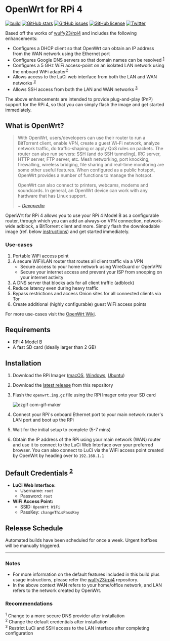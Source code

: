# OpenWrt for RPi 4
[![build](https://github.com/damianperera/openwrt-rpi/actions/workflows/build.yml/badge.svg)](https://github.com/damianperera/openwrt-rpi/actions/workflows/build.yml) [![GitHub stars](https://img.shields.io/github/stars/damianperera/openwrt-rpi)](https://github.com/damianperera/openwrt-rpi/stargazers) [![GitHub issues](https://img.shields.io/github/issues/damianperera/openwrt-rpi)](https://github.com/damianperera/openwrt-rpi/issues) [![GitHub license](https://img.shields.io/github/license/damianperera/openwrt-rpi)](https://github.com/damianperera/openwrt-rpi/blob/main/LICENSE) [![Twitter](https://img.shields.io/twitter/url?style=social&url=https%3A%2F%2Fgithub.com%2Fdamianperera%2Fopenwrt-rpi)](https://twitter.com/intent/tweet?url=https%3A%2F%2Fgithub.com%2Fdamianperera%2Fopenwrt-rpi)

Based off the works of [wulfy23/rpi4](https://github.com/wulfy23/rpi4) and includes the following enhancements:
- Configures a DHCP client so that OpenWrt can obtain an IP address from the WAN network using the Ethernet port
- Configures Google DNS servers so that domain names can be resolved <sup>[1](#recommendations)</sup>
- Configures a 5 GHz WiFi access-point on an isolated LAN network using the onboard WiFi adapter<sup>[2](#recommendations)</sup>
- Allows access to the LuCi web interface from both the LAN and WAN networks <sup>[3](#recommendations)</sup>
- Allows SSH access from both the LAN and WAN networks <sup>[3](#recommendations)</sup>

The above enhancements are intended to provide plug-and-play (PnP) support for the RPi 4, so that you can simply flash the image and get started immediately.

## What is OpenWrt?
> With OpenWrt, users/developers can use their router to run a BitTorrent client, enable VPN, create a guest Wi-Fi network, analyze network traffic, do traffic-shaping or apply QoS rules on packets. The router can also run servers: SSH (and do SSH tunneling), IRC server, HTTP server, FTP server, etc. Mesh networking, port knocking, firewalling, wireless bridging, file sharing and real-time monitoring are some other useful features. When configured as a public hotspot, OpenWrt provides a number of functions to manage the hotspot.
> 
> OpenWrt can also connect to printers, webcams, modems and soundcards. In general, an OpenWrt device can work with any hardware that has Linux support.
> 
> ~ _[Devopedia](https://devopedia.org/openwrt)_

OpenWrt for RPi 4 allows you to use your RPi 4 Model B as a configurable router, through which you can add an always-on VPN connection, network-wide adblock, a BitTorrent client and more. Simply flash the downloadable image (ref. below [instructions](#installation)) and get started immediately.

### Use-cases
1. Portable WiFi access point
2. A secure WiFi/LAN router that routes all client traffic via a VPN
    - Secure access to your home network using WireGuard or OpenVPN
    - Secure your internet access and prevent your ISP from snooping on your internet activity
4. A DNS server that blocks ads for all client traffic (adblock)
5. Reduce latency even during heavy traffic
6. Bypass restrictions and access Onion sites for all connected clients via Tor
7. Create additional (highly configurable) guest WiFi access points

For more use-cases visit the [OpenWrt Wiki](https://openwrt.org/reasons_to_use_openwrt#extensibility).

## Requirements
- RPi 4 Model B
- A fast SD card (ideally larger than 2 GB)

## Installation
1. Download the RPi Imager ([macOS](https://downloads.raspberrypi.org/imager/imager_latest.dmg), [Windows](https://downloads.raspberrypi.org/imager/imager_latest.exe), [Ubuntu](https://downloads.raspberrypi.org/imager/imager_latest_amd64.deb))
2. Download the [latest release](https://github.com/damianperera/openwrt-rpi/releases/latest/download/openwrt.img.gz) from this repository
3. Flash the `openwrt.img.gz` file using the RPi Imager onto your SD card

    ![ezgif com-gif-maker](https://user-images.githubusercontent.com/15967502/121747825-456ed380-cb08-11eb-9fad-4398a87d989d.gif)
  
4. Connect your RPi's onboard Ethernet port to your main network router's LAN port and boot up the RPi
5. Wait for the initial setup to complete (5-7 mins)
6. Obtain the IP address of the RPi using your main network (WAN) router and use it to connect to the LuCi Web Interface over your preferred browser. You can also connect to LuCi via the WiFi access point created by OpenWrt by heading over to `192.168.1.1`

## Default Credentials <sup>[2](#recommendations)</sup>
- **LuCi Web Interface:**
  - Username: `root`
  - Password: `root`
- **WiFi Access Point:** 
  - SSID: `OpenWrt WiFi`
  - PassKey: `changeThisPassKey`

## Release Schedule
Automated builds have been scheduled for once a week. Urgent hotfixes will be manually triggered.

---

### Notes
- For more information on the default features included in this build plus usage instructions, please refer the [wulfy23/rpi4](https://github.com/wulfy23/rpi4) repository.
- In the above context WAN refers to your home/office network, and LAN refers to the network created by OpenWrt.

### Recommendations
<sup>1</sup> Change to a more secure DNS provider after installation<br>
<sup>2</sup> Change the default credentials after installation<br>
<sup>3</sup> Restrict LuCi and SSH access to the LAN interface after completing configuration<br>

